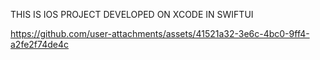 THIS IS IOS PROJECT DEVELOPED ON XCODE IN  SWIFTUI

https://github.com/user-attachments/assets/41521a32-3e6c-4bc0-9ff4-a2fe2f74de4c

